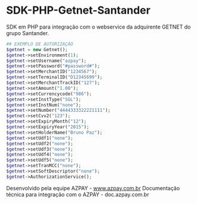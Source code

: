 # SDK-PHP-Getnet-Santander
SDK em PHP para integração com o webservice da adquirente GETNET do grupo Santander.

```php
## EXEMPLO DE AUTORIZAÇÃO
$getnet = new Getnet();
$getnet->setEnvironment(1);
$getnet->setUsername("azpay");
$getnet->setPassword("#password#");
$getnet->setMerchantID("1234567");
$getnet->setTerminalID("D12345699");
$getnet->setMerchantTrackID("127");
$getnet->setAmount("1.00");
$getnet->setCurrencycode("986");
$getnet->setInstType("SGL");
$getnet->setInstNum("none");
$getnet->setNumber("4444333322221111");
$getnet->setCvv2("123");
$getnet->setExpiryMonth("12");
$getnet->setExpiryYear("2015");
$getnet->setHolderName("Bruno Paz");
$getnet->setUdf1("none");
$getnet->setUdf2("none");
$getnet->setUdf3("none");
$getnet->setUdf4("none");
$getnet->setUdf5("none");
$getnet->setTranMCC("none");
$getnet->setSoftDescriptor("none");
$getnet->AuthorizationService();
```


Desenvolvido pela equipe AZPAY - www.azpay.com.br
Documentação técnica para integração com o AZPAY - doc.azpay.com.br
